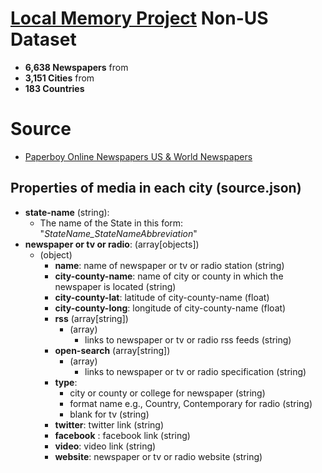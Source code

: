 # [Local Memory Project] Non-US Dataset

- **6,638 Newspapers** from
- **3,151 Cities** from
- **183 Countries**

# Source
- [Paperboy Online Newspapers US & World Newspapers]

## Properties of media in each city (source.json)
- **state-name** (string):
    - The name of the State in this form: "*StateName_StateNameAbbreviation*"
- **newspaper or tv or radio**:  (array[objects])
    - (object)
        - **name**: name of newspaper or tv or radio station (string)
        - **city-county-name**: name of city or county in which the newspaper is located (string)
        - **city-county-lat**: latitude of city-county-name  (float)
        - **city-county-long**: longitude of city-county-name (float)
        - **rss** (array[string])
            - (array)   
                - links to newspaper or tv or radio rss feeds (string)
        - **open-search** (array[string])
            - (array)   
                - links to newspaper or tv or radio specification (string)
        - **type**: 
            - city or county or college for newspaper (string)
            - format name e.g., Country, Contemporary for radio (string)
            - blank for tv (string)
        - **twitter**: twitter link (string)
        - **facebook** : facebook link (string)
        - **video**: video link (string)
        - **website**: newspaper or tv or radio website (string)

[Local Memory Project]: <http://www.localmemory.org/>
[Paperboy Online Newspapers US & World Newspapers]: https://www.thepaperboy.com/